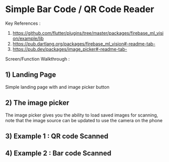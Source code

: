 # Simple Bar Code / QR Code Reader

Key References :
  1) https://github.com/flutter/plugins/tree/master/packages/firebase_ml_vision/example/lib
  2) https://pub.dartlang.org/packages/firebase_ml_vision#-readme-tab-
  3) https://pub.dev/packages/image_picker#-readme-tab-
  
Screen/Function Walkthrough :

## 1) Landing Page

Simple landing page with and image picker button


## 2)  The image picker

The image picker gives you the ability to load saved images for scanning, note that the image source can be updated 
to use the camera on the phone


## 3) Example 1 : QR code Scanned

## 4) Example 2 : Bar code Scanned









